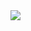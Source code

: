 <img src="https://www.science.smith.edu/climatelit/wp-content/uploads/sites/97/2024/07/GettyImages-517357578-5c4a27edc9e77c0001ccf77d-Large.jpeg">
